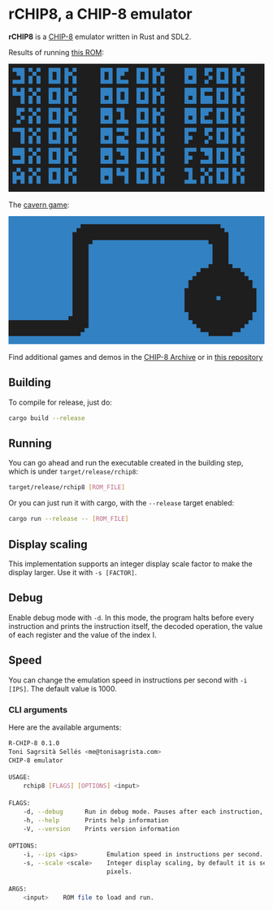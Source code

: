 # rCHIP8, a CHIP-8 emulator

**rCHIP8** is a [CHIP-8](https://en.wikipedia.org/wiki/CHIP-8) emulator written in Rust and SDL2.

Results of running [this ROM](https://github.com/corax89/chip8-test-rom):

![](test-results.jpg)

The [cavern game](https://github.com/mattmikolay/chip-8/tree/master/cavern):

![](cavern.jpg)

Find additional games and demos in the [CHIP-8 Archive](https://johnearnest.github.io/chip8Archive/) or in [this repository](https://github.com/dmatlack/chip8/tree/master/roms)

## Building

To compile for release, just do:

```bash
cargo build --release
```

## Running

You can go ahead and run the executable created in the building step, which is under `target/release/rchip8`:

```bash
target/release/rchip8 [ROM_FILE]
```

Or you can just run it with cargo, with the `--release` target enabled:

```bash
cargo run --release -- [ROM_FILE]
```

## Display scaling

This implementation supports an integer display scale factor to make the display larger. Use it with `-s [FACTOR]`.

## Debug

Enable debug mode with `-d`. In this mode, the program halts before every instruction and prints the instruction itself, the decoded operation, the value of each register and the value of the index I.

## Speed

You can change the emulation speed in instructions per second with `-i [IPS]`. The default value is 1000.

### CLI arguments

Here are the available arguments:

```bash
R-CHIP-8 0.1.0
Toni Sagrsità Sellés <me@tonisagrista.com>
CHIP-8 emulator

USAGE:
    rchip8 [FLAGS] [OPTIONS] <input>

FLAGS:
    -d, --debug      Run in debug mode. Pauses after each instruction, prints info to stdout.
    -h, --help       Prints help information
    -V, --version    Prints version information

OPTIONS:
    -i, --ips <ips>        Emulation speed in instructions per second. Default value is 1000.
    -s, --scale <scale>    Integer display scaling, by default it is set to 15. If set to 1, the display is set to 64x32
                           pixels.

ARGS:
    <input>    ROM file to load and run.
```
